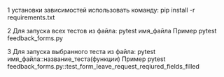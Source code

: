 1  установки зависимостей использовать команду:
pip install -r requirements.txt

2 Для запуска всех тестов из файла:
pytest имя_файла
Пример
pytest feedback_forms.py

3 Для запуска выбранного теста из файла:
pytest имя_файла::название_теста(функции)
Пример
pytest feedback_forms.py::test_form_leave_request_reqiured_fields_filled

